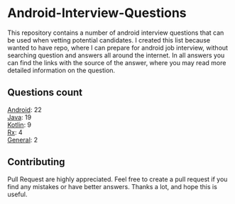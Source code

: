 # Android-Interview-Questions

This repository contains a number of android interview questions that can be used when vetting potential candidates. I created this list because wanted to have repo, where I can prepare for android job interview, without searching question and answers all around the internet. In all answers you can find the links with the source of the answer, where you may read more detailed information on the question.

## Questions count

[Android](https://github.com/Kirchhoff-/Android-Interview-Questions/tree/master/Android): 22  
[Java](https://github.com/Kirchhoff-/Android-Interview-Questions/tree/master/Java): 19  
[Kotlin](https://github.com/Kirchhoff-/Android-Interview-Questions/tree/master/Kotlin): 9  
[Rx](https://github.com/Kirchhoff-/Android-Interview-Questions/tree/master/Rx): 4  
[General](https://github.com/Kirchhoff-/Android-Interview-Questions/tree/master/General): 2


## Contributing
Pull Request are highly appreciated. Feel free to create a pull request if you find any mistakes or have better answers. Thanks a lot, and hope this is useful.
